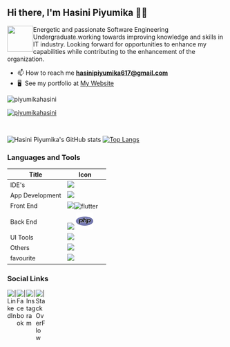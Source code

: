 ## Hi there, I'm Hasini Piyumika 👩‍💻

<img align="left" src="https://user-images.githubusercontent.com/67331586/136999817-304f9826-94d6-46ee-896e-919ac439dbc7.jpg" width="60" height="60"/>  

Energetic and passionate Software Engineering Undergraduate.working towards improving knowledge and skills in IT industry. 
Looking forward for opportunities to enhance my capabilities while contributing to the enhancement of the organization.

- 📫 How to reach me **hasinipiyumika617@gmail.com**
- 🖥️  See my portfolio at [My Website]( https://piyumikahasini.github.io/MyPortfolio/)

<p align="left"> <img src="https://komarev.com/ghpvc/?username=piyumikahasini&label=Profile%20views&color=0e75b6&style=flat" alt="piyumikahasini" /> </p>
<p align="left"> <a href="https://github.com/ryo-ma/github-profile-trophy"><img src="https://github-profile-trophy.vercel.app/?username=piyumikahasini" alt="piyumikahasini" /></a> </p>


</br>

![Hasini Piyumika's GitHub stats](https://github-readme-stats.vercel.app/api?username=piyumikahasini&show_icons=true)
[![Top Langs](https://github-readme-stats.vercel.app/api/top-langs?username=piyumikahasini&layout=compact)](https://github.com/piyumikahasini/github-readme-stats)


### Languages and Tools

<div align="center">

| Title | Icon |
| ------ | ------ |
| IDE's |  <img src="https://skillicons.dev/icons?i=idea,androidstudio,vscode,pycharm" /> |
| App Development |  <img src="https://skillicons.dev/icons?i=dart,java" /> |
| Front End | <img src="https://skillicons.dev/icons?i=html,bootstrap,css,tailwind,materialui,js,jquery,react,ts" /><img src="https://www.vectorlogo.zone/logos/flutterio/flutterio-icon.svg" alt="flutter" width="40" height="40"/> </a> &nbsp;&nbsp; <a href="https://firebase.google.com/" target="_blank" rel="noreferrer">  |
| Back End |  <img src="https://skillicons.dev/icons?i=hibernate,java,python,spring,nodejs,express,mysql,mongodb" /> <img src="https://raw.githubusercontent.com/devicons/devicon/master/icons/php/php-original.svg" alt="php" width="40" height="40"/> </a> &nbsp;&nbsp; <a href="https://www.php.net" target="_blank" rel="noreferrer"> |
| UI Tools |  <img src="https://skillicons.dev/icons?i=figma,xd" /> |
| Others |  <img src="https://skillicons.dev/icons?i=arduino,appwrite,firebase,discord,git,github,maven,postman,powershell,bash" /> |
| favourite |  <img src="https://skillicons.dev/icons?i=html,css,bootstrap,react,tailwind,materialui,js,jquery,ts,express,nodejs,mongodb" /> |
                                                                
</div>

### Social Links

[<img align="left" alt=" | LinkedIn" width="22px" src="https://cdn.jsdelivr.net/npm/simple-icons@v3/icons/linkedin.svg" />][linkedin]
[<img align="left" alt=" | Facebook" width="22px" src="https://cdn.jsdelivr.net/npm/simple-icons@3.4.1/icons/facebook.svg" />][facebook]
[<img align="left" alt=" | Instagram" width="22px" src="https://cdn.jsdelivr.net/npm/simple-icons@3.4.1/icons/instagram.svg" />][instagram]
[<img align="left" alt="| StackOverFlow" width="22px" src="https://cdn.jsdelivr.net/npm/simple-icons@3.4.1/icons/stackoverflow.svg" />][stackOverFlow]

[linkedin]: https://www.linkedin.com/in//
[facebook]: https://www.facebook.com//
[instagram]: https://www.instagram.com//
[stackOverFlow]: https://stackoverflow.com/users/13898644/







